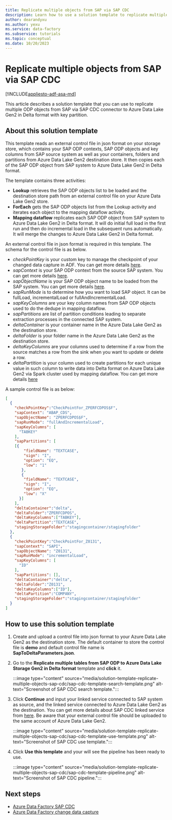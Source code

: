 ```yaml
---
title: Replicate multiple objects from SAP via SAP CDC
description: Learn how to use a solution template to replicate multiple objects from SAP via SAP CDC in Azure Data Factory.
author: dearandyxu
ms.author: yexu
ms.service: data-factory
ms.subservice: tutorials
ms.topic: conceptual
ms.date: 10/20/2023
---
```


# Replicate multiple objects from SAP via SAP CDC

[!INCLUDE[appliesto-adf-asa-md](includes/appliesto-adf-asa-md.md)]

This article describes a solution template that you can use to replicate multiple ODP objects from SAP via SAP CDC connector to Azure Data Lake Gen2 in Delta format with key partition.

## About this solution template

This template reads an external control file in json format on your storage store, which contains your SAP ODP contexts, SAP ODP objects and key columns from SAP source system as well as your containers, folders and partitions from Azure Data Lake Gen2 destination store. It then copies each of the SAP ODP object from SAP system to Azure Data Lake Gen2 in Delta format.

The template contains three activities:
- **Lookup** retrieves the SAP ODP objects list to be loaded and the destination store path from an external control file on your Azure Data Lake Gen2 store.
- **ForEach** gets the SAP ODP objects list from the Lookup activity and iterates each object to the mapping dataflow activity.
- **Mapping dataflow** replicates each SAP ODP object from SAP system to Azure Data Lake Gen2 in Delta format. It will do initial full load in the first run and then do incremental load in the subsequent runs automatically. It will merge the changes to Azure Data Lake Gen2 in Delta format.

An external control file in json format is required in this template. The schema for the control file is as below.
- *checkPointKey* is your custom key to manage the checkpoint of your changed data capture in ADF. You can get more details [here](concepts-change-data-capture.md#checkpoint).
- *sapContext* is your SAP ODP context from the source SAP system. You can get more details [here](sap-change-data-capture-prepare-linked-service-source-dataset.md#set-up-the-source-dataset).
- *sapObjectName* is your SAP ODP object name to be loaded from the SAP system. You can get more details [here](sap-change-data-capture-prepare-linked-service-source-dataset.md#set-up-the-source-dataset).
- *sapRunMode* is to determine how you want to load SAP object. It can be fullLoad, incrementalLoad or fullAndIncrementalLoad.
- *sapKeyColumns* are your key column names from SAP ODP objects used to do the dedupe in mapping dataflow.
- *sapPartitions* are list of partition conditions leading to separate extraction processes in the connected SAP system.
- *deltaContainer* is your container name in the Azure Data Lake Gen2 as the destination store.
- *deltaFolder* is your folder name in the Azure Data Lake Gen2 as the destination store. 
- *deltaKeyColumns* are your columns used to determine if a row from the source matches a row from the sink when you want to update or delete a row.
- *deltaPartition* is your column used to create partitions for each unique value in such column to write data into Delta format on Azure Data Lake Gen2 via Spark cluster used by mapping dataflow. You can get more details [here](concepts-data-flow-performance.md#key)

A sample control file is as below:
```json
[
  {
    "checkPointKey":"CheckPointFor_ZPERFCDPOS$F",
    "sapContext": "ABAP_CDS",
    "sapObjectName": "ZPERFCDPOS$F",
    "sapRunMode": "fullAndIncrementalLoad",
    "sapKeyColumns": [
      "TABKEY"
    ],
    "sapPartitions": [
	[{
        "fieldName": "TEXTCASE",
        "sign": "I",
        "option": "EQ",
        "low": "1"
       },
       {
        "fieldName": "TEXTCASE",
        "sign": "I",
        "option": "EQ",
        "low": "X"
      }]
    ],
    "deltaContainer":"delta",
    "deltaFolder":"ZPERFCDPOS",
    "deltaKeyColumns":["TABKEY"],
    "deltaPartition":"TEXTCASE",
    "stagingStorageFolder":"stagingcontainer/stagingfolder"
  },
  {
    "checkPointKey":"CheckPointFor_Z0131",
    "sapContext": "SAPI",
    "sapObjectName": "Z0131",
    "sapRunMode": "incrementalLoad",
    "sapKeyColumns": [
      "ID"
    ],
    "sapPartitions": [],
    "deltaContainer":"delta",
    "deltaFolder":"Z0131",
    "deltaKeyColumns":["ID"],
    "deltaPartition":"COMPANY",
    "stagingStorageFolder":"stagingcontainer/stagingfolder"
  }
]
```   

## How to use this solution template

1. Create and upload a control file into json format to your Azure Data Lake Gen2 as the destination store. The default container to store the control file is **demo** and default control file name is **SapToDeltaParameters.json**.

	
2. Go to the **Replicate multiple tables from SAP ODP to Azure Data Lake Storage Gen2 in Delta format** template and **click** it. 

	:::image type="content" source="media/solution-template-replicate-multiple-objects-sap-cdc/sap-cdc-template-search-template.png" alt-text="Screenshot of SAP CDC search template.":::
	
3. Click **Continue** and input your linked service connected to SAP system as source, and the linked service connected to Azure Data Lake Gen2 as the destination. You can get more details about SAP CDC linked service from [here](sap-change-data-capture-prepare-linked-service-source-dataset.md#set-up-a-linked-service). Be aware that your external control file should be uploaded to the same account of Azure Data Lake Gen2.

	:::image type="content" source="media/solution-template-replicate-multiple-objects-sap-cdc/sap-cdc-template-use-template.png" alt-text="Screenshot of SAP CDC use template.":::
	
4. Click **Use this template** and your will see the pipeline has been ready to use.

	:::image type="content" source="media/solution-template-replicate-multiple-objects-sap-cdc/sap-cdc-template-pipeline.png" alt-text="Screenshot of SAP CDC pipeline.":::
	   
## Next steps

- [Azure Data Factory SAP CDC](sap-change-data-capture-introduction-architecture.md)
- [Azure Data Factory change data capture](concepts-change-data-capture.md)
